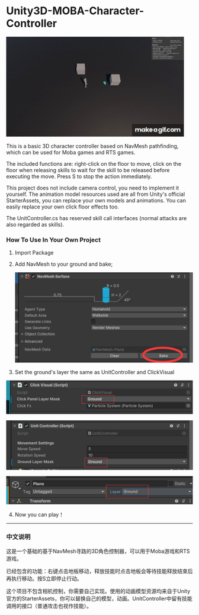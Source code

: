 # Unity3D-MOBA-Character-Controller


![demo](\ReadmeFiles\demo.gif)

This is a basic 3D character controller based on NavMesh pathfinding, which can be used for Moba games and RTS games.

The included functions are: right-click on the floor to move, click on the floor when releasing skills to wait for the skill to be released before executing the move. Press S to stop the action immediately.

This project does not include camera control, you need to implement it yourself. The animation model resources used are all from Unity's official StarterAssets, you can replace your own models and animations. You can easily replace your own click floor effects too.

The UnitController.cs has reserved skill call interfaces (normal attacks are also regarded as skills).

### How To Use In Your Own Project

1. Import Package

2. Add NavMesh to your ground and bake;

   ![image-20250212173154594](\ReadmeFiles\image-20250212173154594.png)

3. Set the ground's layer the same as  UnitController and ClickVisual

![image-20250212172547189](\ReadmeFiles\image-20250212172547189.png)

![image-20250212172717622](\ReadmeFiles\image-20250212172717622.png)

![image-20250212172749947](\ReadmeFiles\image-20250212172749947.png)

4. Now you can play！




---

### 中文说明

这是一个基础的基于NavMesh寻路的3D角色控制器，可以用于Moba游戏和RTS游戏。

已经包含的功能：右键点击地板移动，释放技能时点击地板会等待技能释放结束后再执行移动。按S立即停止行动。

这个项目不包含相机控制，你需要自己实现。使用的动画模型资源均来自于Unity官方的StarterAssets，你可以替换自己的模型，动画。UnitController中留有技能调用的接口（普通攻击也视作技能）。
